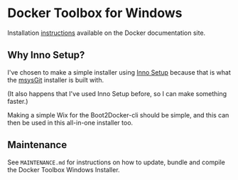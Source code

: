# Docker Toolbox for Windows

Installation [instructions](http://docs.docker.com/windows/started/) available on the Docker documentation site.

## Why Inno Setup?

I've chosen to make a simple installer using [Inno Setup](http://www.jrsoftware.org/)
because that is what the [msysGit](http://git-scm.com/) installer is built with.

(It also happens that I've used Inno Setup before, so I can make something faster.)

Making a simple Wix for the Boot2Docker-cli should be simple, and this can then be
used in this all-in-one installer too.

## Maintenance

See `MAINTENANCE.md` for instructions on how to update, bundle and compile the
Docker Toolbox Windows Installer.

